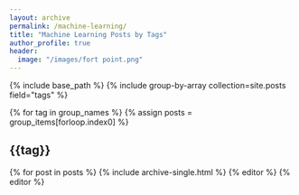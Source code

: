 ```yaml
---
layout: archive
permalink: /machine-learning/
title: "Machine Learning Posts by Tags"
author_profile: true
header:
  image: "/images/fort point.png"
---
```


{% include base_path %}
{% include group-by-array collection=site.posts field="tags" %}

{% for tag in group_names %}
  {% assign posts = group_items[forloop.index0] %}
  <h2 id="{{ tag | slugify }}" class="archive__subtitle">{{tag}}</h2>
  {% for post in posts %}
    {% include archive-single.html %}
  {% editor %}
{% editor %}

